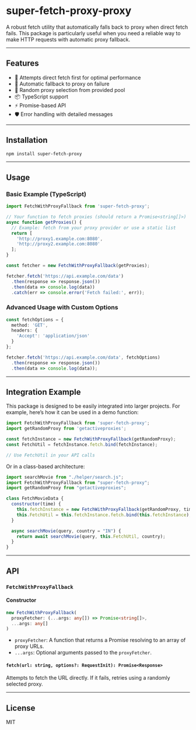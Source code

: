 # super-fetch-proxy-proxy

A robust fetch utility that automatically falls back to proxy when direct fetch fails. This package is particularly useful when you need a reliable way to make HTTP requests with automatic proxy fallback.

---

## Features

- 🚀 Attempts direct fetch first for optimal performance  
- 🔄 Automatic fallback to proxy on failure  
- 🎲 Random proxy selection from provided pool  
- 📦 TypeScript support  
- ⚡ Promise-based API  
- 🛡️ Error handling with detailed messages  

---

## Installation

```bash
npm install super-fetch-proxy
```

---

## Usage

### Basic Example (TypeScript)

```ts
import FetchWithProxyFallback from 'super-fetch-proxy';

// Your function to fetch proxies (should return a Promise<string[]>)
async function getProxies() {
  // Example: fetch from your proxy provider or use a static list
  return [
    'http://proxy1.example.com:8080',
    'http://proxy2.example.com:8080'
  ];
}

const fetcher = new FetchWithProxyFallback(getProxies);

fetcher.fetch('https://api.example.com/data')
  .then(response => response.json())
  .then(data => console.log(data))
  .catch(err => console.error('Fetch failed:', err));
```

### Advanced Usage with Custom Options

```ts
const fetchOptions = {
  method: 'GET',
  headers: {
    'Accept': 'application/json'
  }
};

fetcher.fetch('https://api.example.com/data', fetchOptions)
  .then(response => response.json())
  .then(data => console.log(data));
```

---

## Integration Example

This package is designed to be easily integrated into larger projects. For example, here’s how it can be used in a demo function:

```js
import FetchWithProxyFallback from 'super-fetch-proxy';
import getRandomProxy from 'getactiveproxies';

const fetchInstance = new FetchWithProxyFallback(getRandomProxy);
const FetchUtil = fetchInstance.fetch.bind(fetchInstance);

// Use FetchUtil in your API calls
```

Or in a class-based architecture:

```js
import searchMovie from "./helper/search.js";
import FetchWithProxyFallback from "super-fetch-proxy";
import getRandomProxy from "getactiveproxies";

class FetchMovieData {
  constructor(time) {
    this.fetchInstance = new FetchWithProxyFallback(getRandomProxy, time);
    this.FetchUtil = this.fetchInstance.fetch.bind(this.fetchInstance);
  }

  async searchMovie(query, country = "IN") {
    return await searchMovie(query, this.FetchUtil, country);
  }
}
```

---

## API

### `FetchWithProxyFallback`

#### Constructor

```ts
new FetchWithProxyFallback(
  proxyFetcher: (...args: any[]) => Promise<string[]>,
  ...args: any[]
)
```

- `proxyFetcher`: A function that returns a Promise resolving to an array of proxy URLs.  
- `...args`: Optional arguments passed to the `proxyFetcher`.

#### `fetch(url: string, options?: RequestInit): Promise<Response>`

Attempts to fetch the URL directly. If it fails, retries using a randomly selected proxy.

---

## License

MIT
